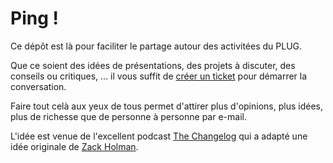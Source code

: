 # Ping !

Ce dépôt est là pour faciliter le partage autour des activitées du PLUG.

Que ce soient des idées de présentations, des projets à discuter, des conseils ou critiques, … il vous suffit de [créer un ticket](https://github.com/plug/ping/issues/new) pour démarrer la conversation.

Faire tout celà aux yeux de tous permet d'attirer plus d'opinions, plus idées, plus de richesse que de personne à personne par e-mail.

L'idée est venue de l'excellent podcast [The Changelog](https://github.com/thechangelog/ping) qui a adapté une idée originale de [Zack Holman](https://github.com/holman/feedback).
